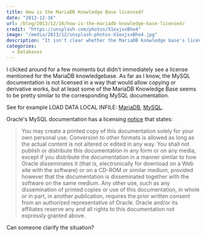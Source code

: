 ```yaml
---
title: How is the MariaDB Knowledge Base licensed?
date: "2013-12-16"
url: /blog/2013/12/16/how-is-the-mariadb-knowledge-base-licensed/
credit: "https://unsplash.com/photos/X1exjxxBho4"
image: "/media/2013/12/unsplash-photos-X1exjxxBho4.jpg"
description: "It isn't clear whether the MariaDB knowledge base's license addresses problems the authors have criticized in the MySQL documentation."
categories:
  - Databases
---
```

I clicked around for a few moments but didn't immediately see a license mentioned for the MariaDB knowledgebase. As far as I know, the MySQL documentation is not licensed in a way that would allow copying or derivative works, but at least some of the MariaDB Knowledge Base seems to be pretty similar to the corresponding MySQL documentation.

<!--more-->

See for example LOAD DATA LOCAL INFILE: [MariaDB](https://mariadb.com/kb/en/load-data-infile/), [MySQL](http://dev.mysql.com/doc/refman/5.0/en/load-data.html). 

Oracle's MySQL documentation has a licensing [notice](http://dev.mysql.com/doc/refman/5.0/en/preface.html#legalnotice) that states: 

> You may create a printed copy of this documentation solely for your own personal use. Conversion to other formats is allowed as long as the actual content is not altered or edited in any way. You shall not publish or distribute this documentation in any form or on any media, except if you distribute the documentation in a manner similar to how Oracle disseminates it (that is, electronically for download on a Web site with the software) or on a CD-ROM or similar medium, provided however that the documentation is disseminated together with the software on the same medium. Any other use, such as any dissemination of printed copies or use of this documentation, in whole or in part, in another publication, requires the prior written consent from an authorized representative of Oracle. Oracle and/or its affiliates reserve any and all rights to this documentation not expressly granted above.

Can someone clarify the situation?


